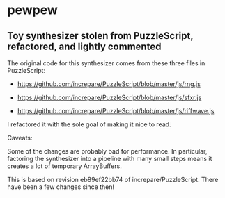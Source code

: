 # pewpew

## Toy synthesizer stolen from PuzzleScript, refactored, and lightly commented

The original code for this synthesizer comes from these three files in PuzzleScript:

*   https://github.com/increpare/PuzzleScript/blob/master/js/rng.js

*   https://github.com/increpare/PuzzleScript/blob/master/js/sfxr.js

*   https://github.com/increpare/PuzzleScript/blob/master/js/riffwave.js

I refactored it with the sole goal of making it nice to read.

Caveats:

Some of the changes are probably bad for performance.
In particular, factoring the synthesizer into a pipeline
with many small steps means it creates a lot of temporary ArrayBuffers.

This is based on revision eb89ef22bb74 of increpare/PuzzleScript.
There have been a few changes since then!


